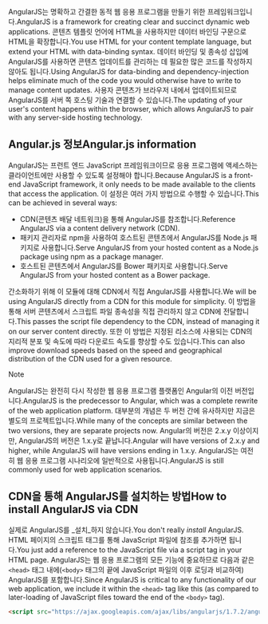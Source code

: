 <span data-ttu-id="5f960-101">AngularJS는 명확하고 간결한 동적 웹 응용 프로그램을 만들기 위한 프레임워크입니다.</span><span class="sxs-lookup"><span data-stu-id="5f960-101">AngularJS is a framework for creating clear and succinct dynamic web applications.</span></span> <span data-ttu-id="5f960-102">콘텐츠 템플릿 언어에 HTML을 사용하지만 데이터 바인딩 구문으로 HTML을 확장합니다.</span><span class="sxs-lookup"><span data-stu-id="5f960-102">You use HTML for your content template language, but extend your HTML with data-binding syntax.</span></span> <span data-ttu-id="5f960-103">데이터 바인딩 및 종속성 삽입에 AngularJS를 사용하면 콘텐츠 업데이트를 관리하는 데 필요한 많은 코드를 작성하지 않아도 됩니다.</span><span class="sxs-lookup"><span data-stu-id="5f960-103">Using AngularJS for data-binding and dependency-injection helps eliminate much of the code you would otherwise have to write to manage content updates.</span></span> <span data-ttu-id="5f960-104">사용자 콘텐츠가 브라우저 내에서 업데이트되므로 AngularJS를 서버 쪽 호스팅 기술과 연결할 수 있습니다.</span><span class="sxs-lookup"><span data-stu-id="5f960-104">The updating of your user's content happens within the browser, which allows AngularJS to pair with any server-side hosting technology.</span></span>

## <a name="angularjs-information"></a><span data-ttu-id="5f960-105">Angular.js 정보</span><span class="sxs-lookup"><span data-stu-id="5f960-105">Angular.js information</span></span>

<span data-ttu-id="5f960-106">AngularJS는 프런트 엔드 JavaScript 프레임워크이므로 응용 프로그램에 액세스하는 클라이언트에만 사용할 수 있도록 설정해야 합니다.</span><span class="sxs-lookup"><span data-stu-id="5f960-106">Because AngularJS is a front-end JavaScript framework, it only needs to be made available to the clients that access the application.</span></span> <span data-ttu-id="5f960-107">이 설정은 여러 가지 방법으로 수행할 수 있습니다.</span><span class="sxs-lookup"><span data-stu-id="5f960-107">This can be achieved in several ways:</span></span>

- <span data-ttu-id="5f960-108">CDN(콘텐츠 배달 네트워크)을 통해 AngularJS를 참조합니다.</span><span class="sxs-lookup"><span data-stu-id="5f960-108">Reference AngularJS via a content delivery network (CDN).</span></span>
- <span data-ttu-id="5f960-109">패키지 관리자로 npm을 사용하여 호스트된 콘텐츠에서 AngularJS를 Node.js 패키지로 사용합니다.</span><span class="sxs-lookup"><span data-stu-id="5f960-109">Serve AngularJS from your hosted content as a Node.js package using npm as a package manager.</span></span>
- <span data-ttu-id="5f960-110">호스트된 콘텐츠에서 AngularJS를 Bower 패키지로 사용합니다.</span><span class="sxs-lookup"><span data-stu-id="5f960-110">Serve AngularJS from your hosted content as a Bower package.</span></span>

<span data-ttu-id="5f960-111">간소화하기 위해 이 모듈에 대해 CDN에서 직접 AngularJS를 사용합니다.</span><span class="sxs-lookup"><span data-stu-id="5f960-111">We will be using AngularJS directly from a CDN for this module for simplicity.</span></span> <span data-ttu-id="5f960-112">이 방법을 통해 서버 콘텐츠에서 스크립트 파일 종속성을 직접 관리하지 않고 CDN에 전달합니다.</span><span class="sxs-lookup"><span data-stu-id="5f960-112">This passes the script file dependency to the CDN, instead of managing it on our server content directly.</span></span> <span data-ttu-id="5f960-113">또한 이 방법은 지정된 리소스에 사용되는 CDN의 지리적 분포 및 속도에 따라 다운로드 속도를 향상할 수도 있습니다.</span><span class="sxs-lookup"><span data-stu-id="5f960-113">This can also improve download speeds based on the speed and geographical distribution of the CDN used for a given resource.</span></span>

> [!NOTE]
> <span data-ttu-id="5f960-114">AngularJS는 완전히 다시 작성한 웹 응용 프로그램 플랫폼인 Angular의 이전 버전입니다.</span><span class="sxs-lookup"><span data-stu-id="5f960-114">AngularJS is the predecessor to Angular, which was a complete rewrite of the web application platform.</span></span> <span data-ttu-id="5f960-115">대부분의 개념은 두 버전 간에 유사하지만 지금은 별도의 프로젝트입니다.</span><span class="sxs-lookup"><span data-stu-id="5f960-115">While many of the concepts are similar between the two versions, they are separate projects now.</span></span> <span data-ttu-id="5f960-116">Angular의 버전은 2.x.y 이상이지만, AngularJS의 버전은 1.x.y로 끝납니다.</span><span class="sxs-lookup"><span data-stu-id="5f960-116">Angular will have versions of 2.x.y and higher, while AngularJS will have versions ending in 1.x.y.</span></span> <span data-ttu-id="5f960-117">AngularJS는 여전히 웹 응용 프로그램 시나리오에 일반적으로 사용됩니다.</span><span class="sxs-lookup"><span data-stu-id="5f960-117">AngularJS is still commonly used for web application scenarios.</span></span>

## <a name="how-to-install-angularjs-via-cdn"></a><span data-ttu-id="5f960-118">CDN을 통해 AngularJS를 설치하는 방법</span><span class="sxs-lookup"><span data-stu-id="5f960-118">How to install AngularJS via CDN</span></span>

<span data-ttu-id="5f960-119">실제로 AngularJS를 _설치_하지 않습니다.</span><span class="sxs-lookup"><span data-stu-id="5f960-119">You don't really _install_ AngularJS.</span></span> <span data-ttu-id="5f960-120">HTML 페이지의 스크립트 태그를 통해 JavaScript 파일에 참조를 추가하면 됩니다.</span><span class="sxs-lookup"><span data-stu-id="5f960-120">You just add a reference to the JavaScript file via a script tag in your HTML page.</span></span> <span data-ttu-id="5f960-121">AngularJS는 웹 응용 프로그램의 모든 기능에 중요하므로 다음과 같은 `<head>` 태그 내에(`<body>` 태그의 끝에 JavaScript 파일의 이후 로딩과 비교하여) AngularJS를 포함합니다.</span><span class="sxs-lookup"><span data-stu-id="5f960-121">Since AngularJS is critical to any functionality of our web application, we include it within the `<head>` tag like this (as compared to later-loading of JavaScript files toward the end of the `<body>` tag).</span></span>

```html
<script src="https://ajax.googleapis.com/ajax/libs/angularjs/1.7.2/angular.min.js"></script>
```
